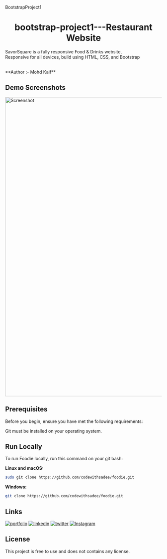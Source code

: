 BootstrapProject1

<h1 style="text-align:center;">bootstrap-project1---Restaurant Website</h1>

SavorSquare is a fully responsive Food & Drinks website, <br/>
Responsive for all devices, build using HTML, CSS, and Bootstrap <br/>

<br/>
**Author :- Mohd Kaif**

## Demo Screenshots
<img width="960" alt="Screenshot" src="https://github.com/Kaif0412/BigBite-Restaurant/assets/146923382/c36450dd-e48c-407b-b753-7f8415af3ec9">

## Prerequisites
Before you begin, ensure you have met the following requirements:

Git must be installed on your operating system.

## Run Locally
To run Foodie locally, run this command on your git bash:

**Linux and macOS:**
``` bash  
sudo git clone https://github.com/codewithsadee/foodie.git
```
**Windows:**
``` bash  
git clone https://github.com/codewithsadee/foodie.git
```

## Links
[![portfolio](https://img.shields.io/badge/my_portfolio-000?style=for-the-badge&logo=ko-fi&logoColor=white)]()
[![linkedin](https://img.shields.io/badge/linkedin-0A66C2?style=for-the-badge&logo=linkedin&logoColor=white)](https://www.linkedin.com/in/mohdkaif0412/)
[![twitter](https://img.shields.io/badge/TWITTER-1DA1F2?style=for-the-badge&logo=twitter&logoColor=white)]()
[![Instagram](https://img.shields.io/badge/Instagram-C13584?style=for-the-badge&logo=instagram&logoColor=white)](https://www.instagram.com/mohdkaif0412/?utm_source=qr)
## License
This project is free to use and does not contains any license.

